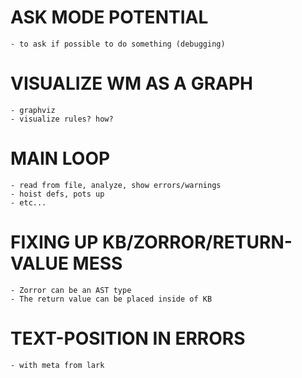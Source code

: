 # ASK MODE POTENTIAL
	- to ask if possible to do something (debugging)

# VISUALIZE WM AS A GRAPH
    - graphviz
    - visualize rules? how?

# MAIN LOOP
    - read from file, analyze, show errors/warnings
    - hoist defs, pots up
    - etc...

# FIXING UP KB/ZORROR/RETURN-VALUE MESS
	- Zorror can be an AST type
	- The return value can be placed inside of KB

# TEXT-POSITION IN ERRORS
	- with meta from lark
